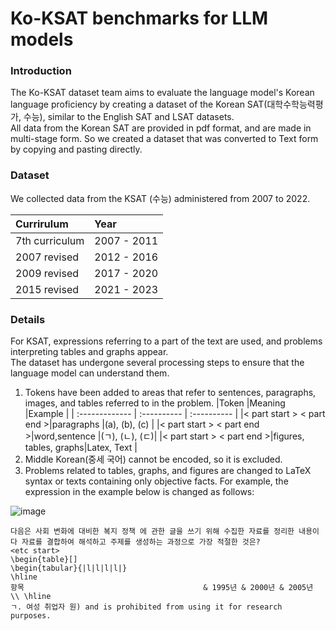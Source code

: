 # Ko-KSAT benchmarks for LLM models

### Introduction

The Ko-KSAT dataset team aims to evaluate the language model's Korean language proficiency by creating a dataset of the Korean SAT(대학수학능력평가, 수능), similar to the English SAT and LSAT datasets.  
All data from the Korean SAT are provided in pdf format, and are made in multi-stage form. So we created a dataset that was converted to Text form by copying and pasting directly.   

### Dataset

We collected data from the KSAT (수능) administered from 2007 to 2022.   
  
| Currirulum     | Year        |
| :------------- | :---------- |
| 7th curriculum | 2007 - 2011 |
| 2007 revised   | 2012 - 2016 |
| 2009 revised   | 2017 - 2020 |
| 2015 revised   | 2021 - 2023 |

### Details

For KSAT, expressions referring to a part of the text are used, and problems interpreting tables and graphs appear.  
The dataset has undergone several processing steps to ensure that the language model can understand them.

1. Tokens have been added to areas that refer to sentences, paragraphs, images, and tables referred to in the problem.
|Token                              |Meaning                |Example        |
| :-------------                    | :----------           | :----------   |
|$<$ part start $>$ $<$ part end $>$|paragraphs             |(a), (b), (c)  |
|$<$ part start $>$ $<$ part end $>$|word,sentence          |(ㄱ), (ㄴ), (ㄷ)|
|$<$ part start $>$ $<$ part end $>$|figures, tables, graphs|Latex, Text    |
6. Middle Korean(중세 국어) cannot be encoded, so it is excluded.  
7. Problems related to tables, graphs, and figures are changed to LaTeX syntax or texts containing only objective facts.
   For example, the expression in the example below is changed as follows:  

![image](https://github.com/keonju2/fingen/assets/54880474/d727dbab-884e-4234-bc98-9e0dd5ced4e0)

```
다음은 사회 변화에 대비한 복지 정책 에 관한 글을 쓰기 위해 수집한 자료를 정리한 내용이다 자료를 결합하여 해석하고 주제를 생성하는 과정으로 가장 적절한 것은?
<etc start>
\begin{table}[]
\begin{tabular}{|l|l|l|l|}
\hline
항목                                        & 1995년 & 2000년 & 2005년 \\ \hline
ㄱ. 여성 취업자 원) and is prohibited from using it for research purposes.
